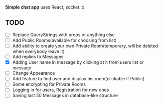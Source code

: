 **Simple chat app**
uses React, socket.io
## TODO
- [ ] Replace QueryStrings with props or anything else
- [ ] Add Public Rooms(available for choosing from list) 
- [ ] Add ability to create your own Private Room(temporary, will be deleted when everybody leave it)
- [ ] Add replies to Messages
- [x] Adding User name in message by clicking at it from users list or message
- [ ] Change Appearance
- [ ] Add feature to find user and display his room(clickable if Public)
- [ ] Some encrypting for Private Rooms
- [ ] Logging in for users, Registration for new ones
- [ ] Saving last 50 Messages in database-like structure